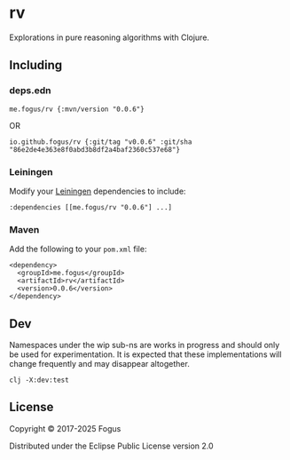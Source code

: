 # rv

Explorations in pure reasoning algorithms with Clojure.

## Including

### deps.edn

    me.fogus/rv {:mvn/version "0.0.6"}

OR

    io.github.fogus/rv {:git/tag "v0.0.6" :git/sha "86e2de4e363e8f0abd3b8df2a4baf2360c537e68"}

### Leiningen

Modify your [Leiningen](http://github.com/technomancy/leiningen) dependencies to include:

    :dependencies [[me.fogus/rv "0.0.6"] ...]    

### Maven

Add the following to your `pom.xml` file:

    <dependency>
      <groupId>me.fogus</groupId>
      <artifactId>rv</artifactId>
      <version>0.0.6</version>
    </dependency>

## Dev

Namespaces under the wip sub-ns are works in progress and should only be used for experimentation. It is expected that these implementations will change frequently and may disappear altogether.

    clj -X:dev:test

## License

Copyright © 2017-2025 Fogus

Distributed under the Eclipse Public License version 2.0
